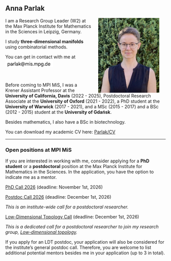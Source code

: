 ## Anna Parlak

<img align="right" style="width: 20vw; margin: 0px 20px" src="files/IMG_1078.jpeg">

I am a Research Group Leader (W2) at the Max Planck Institute for Mathematics in the Sciences in Leipzig, Germany. 

I study __three-dimensional manifolds__ using combinatorial methods.

You can get in contact with me at <img src="files/MPI_email2.jpg" width="150" alt="email">  

&nbsp;


Before coming to MPI MiS, I was a Krener Assistant Professor at the __University of California, Davis__ (2022 - 2025), Postdoctoral Research Associate at the __University of Oxford__ (2021 - 2022), a PhD student at the __University of Warwick__ (2017 - 2021), and a MSc (2015 - 2017) and a BSc (2012 - 2015) student at the __University of Gdańsk__. 

Besides mathematics, I also have a BSc in biotechnology. 

You can download my academic CV here: [Parlak/CV](files/Parlak_CV_Oct2025_AmE.pdf)

---

### Open positions at MPI MiS

If you are interested in working with me, consider applying for a __PhD student__ or a __postdoctoral__ position at the Max Planck Institute for Mathematics in the Sciences. In the application, you have the option to indicate me as a mentor.

[PhD Call 2026](https://www.mis.mpg.de/career/imprs/apply) (deadline: November 1st, 2026)

[Postdoc Call 2026](https://www.mis.mpg.de/career/postdoc) (deadline: December 1st, 2026)

_This is an institute-wide call for a postdoctoral researcher._ 

[Low-Dimensional Topology Call](https://www.mis.mpg.de/career/postdoctoral-research-scientist-low-dimensional-topology-dynamics) (deadline: December 1st, 2026)

_This is a dedicated call for a postdoctoral researcher to join my research group, [Low-dimensional topology](https://www.mis.mpg.de/low-dimensional-topology)._ 

If you apply for an LDT postdoc, your application will also be considered for the institute’s general postdoc call. Therefore, you are welcome to list additional potential mentors besides me in your application (up to 3 in total).

<!--
### Upcoming talks

* March 4, 2025: Geometry & Topology Seminar @ Yale University-->



